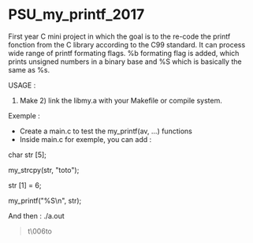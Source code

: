 # PSU_my_printf_2017
First year C mini project in which the goal is to the re-code the printf fonction from the C library according to the C99 standard. It can process wide range of printf formating flags. %b formating flag is added, which prints unsigned numbers in a binary base and %S which is basically the same as %s.

USAGE :

1) Make 2) link the libmy.a with your Makefile or compile system.

Exemple :

- Create a main.c to test the my_printf(av, ...) functions
- Inside main.c for exemple, you can add : 

char str [5];

my_strcpy(str, "toto");

str [1] = 6;

my_printf("%S\n", str);

And then : ./a.out

> t\006to
